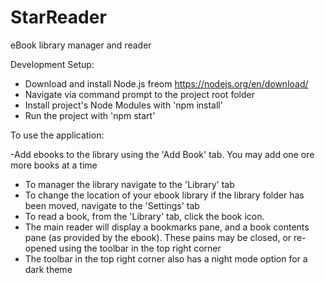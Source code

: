 # StarReader
eBook library manager and reader

Development Setup:

 - Download and install Node.js freom https://nodejs.org/en/download/
 - Navigate via command prompt to the project root folder
 - Install project's Node Modules with 'npm install'
 - Run the project with 'npm start'

 To use the application:

 -Add ebooks to the library using the 'Add Book' tab. You may add one ore more books at a time
- To manager the library navigate to the 'Library' tab
- To change the location of your ebook library if the library folder has been moved, navigate to the 'Settings' tab
- To read a book, from the 'Library' tab, click the book icon.
- The main reader will display a bookmarks pane, and a book contents pane (as provided by the ebook). These pains may be closed, or re-opened using the toolbar in the top right corner
- The toolbar in the top right corner also has a night mode option for a dark theme


